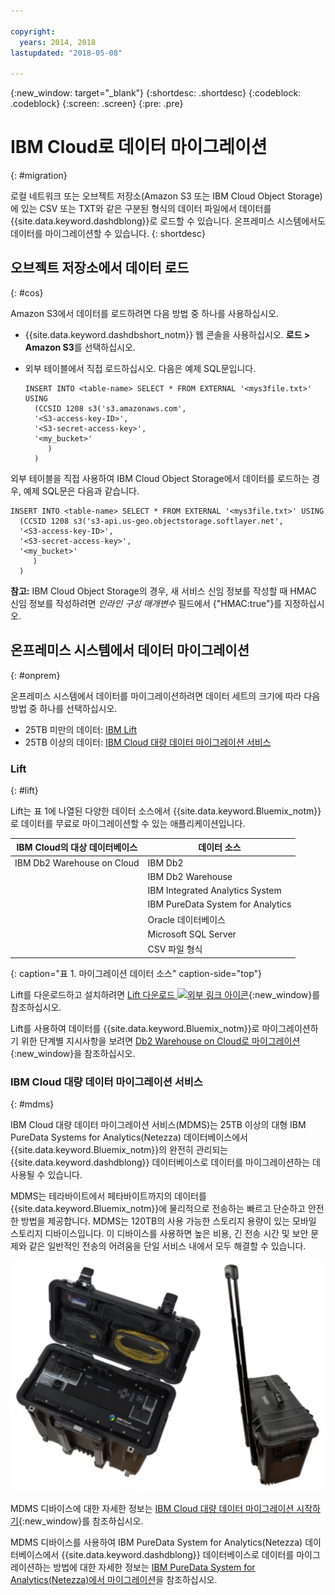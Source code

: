 ```yaml
---

copyright:
  years: 2014, 2018
lastupdated: "2018-05-08"

---
```


<!-- Attribute definitions --> 
{:new_window: target="_blank"}
{:shortdesc: .shortdesc}
{:codeblock: .codeblock}
{:screen: .screen}
{:pre: .pre}

# IBM Cloud로 데이터 마이그레이션
{: #migration}

로컬 네트워크 또는 오브젝트 저장소(Amazon S3 또는 IBM Cloud Object Storage)에 있는 CSV 또는 TXT와 같은 구분된 형식의 데이터 파일에서 데이터를 {{site.data.keyword.dashdblong}}로 로드할 수 있습니다. 온프레미스 시스템에서도 데이터를 마이그레이션할 수 있습니다.
{: shortdesc}

## 오브젝트 저장소에서 데이터 로드
{: #cos}

Amazon S3에서 데이터를 로드하려면 다음 방법 중 하나를 사용하십시오. 
  * {{site.data.keyword.dashdbshort_notm}} 웹 콘솔을 사용하십시오. **로드 > Amazon S3**를 선택하십시오. 
  * 외부 테이블에서 직접 로드하십시오. 다음은 예제 SQL문입니다.

    ```
    INSERT INTO <table-name> SELECT * FROM EXTERNAL '<mys3file.txt>' USING
      (CCSID 1208 s3('s3.amazonaws.com',
      '<S3-access-key-ID>',
      '<S3-secret-access-key>',
      '<my_bucket>'
         )
      )      
    ```

외부 테이블을 직접 사용하여 IBM Cloud Object Storage에서 데이터를 로드하는 경우, 예제 SQL문은 다음과 같습니다.

```
INSERT INTO <table-name> SELECT * FROM EXTERNAL '<mys3file.txt>' USING
  (CCSID 1208 s3('s3-api.us-geo.objectstorage.softlayer.net',
  '<S3-access-key-ID>',
  '<S3-secret-access-key>',
  '<my_bucket>'
     )
  )      
```

**참고:** IBM Cloud Object Storage의 경우, 새 서비스 신임 정보를 작성할 때 HMAC 신임 정보를 작성하려면 *인라인 구성 매개변수* 필드에서 {"HMAC:true"}를 지정하십시오.

## 온프레미스 시스템에서 데이터 마이그레이션
{: #onprem}

온프레미스 시스템에서 데이터를 마이그레이션하려면 데이터 세트의 크기에 따라 다음 방법 중 하나를 선택하십시오.
* 25TB 미만의 데이터: [IBM Lift](#lift)
* 25TB 이상의 데이터: [IBM Cloud 대량 데이터 마이그레이션 서비스](#mdms)

### Lift
{: #lift}

Lift는 표 1에 나열된 다양한 데이터 소스에서 {{site.data.keyword.Bluemix_notm}}로 데이터를 무료로 마이그레이션할 수 있는 애플리케이션입니다. 

| IBM Cloud의 대상 데이터베이스| 데이터 소스 |
|------------------------------|-------------|
| IBM Db2 Warehouse on Cloud   | IBM Db2 |
|                              | IBM Db2 Warehouse |
|                              | IBM Integrated Analytics System |
|                              | IBM PureData System for Analytics |
|                              | Oracle 데이터베이스 |
|                              | Microsoft SQL Server |
|                              | CSV 파일 형식 |
{: caption="표 1. 마이그레이션 데이터 소스" caption-side="top"}

Lift를 다운로드하고 설치하려면 [Lift 다운로드 ![외부 링크 아이콘](../../icons/launch-glyph.svg "외부 링크 아이콘")](https://lift.ng.bluemix.net/#download){:new_window}를 참조하십시오.

Lift를 사용하여 데이터를 {{site.data.keyword.Bluemix_notm}}로 마이그레이션하기 위한 단계별 지시사항을 보려면 [Db2 Warehouse on Cloud로 마이그레이션](/docs/services/lift-cli/index.html#about-lift){:new_window}을 참조하십시오.

### IBM Cloud 대량 데이터 마이그레이션 서비스
{: #mdms}

IBM Cloud 대량 데이터 마이그레이션 서비스(MDMS)는 25TB 이상의 대형 IBM PureData Systems for Analytics(Netezza) 데이터베이스에서 {{site.data.keyword.Bluemix_notm}}의 완전히 관리되는 {{site.data.keyword.dashdblong}} 데이터베이스로 데이터를 마이그레이션하는 데 사용될 수 있습니다.

MDMS는 테라바이트에서 페타바이트까지의 데이터를 {{site.data.keyword.Bluemix_notm}}에 물리적으로 전송하는 빠르고 단순하고 안전한 방법을 제공합니다. MDMS는 120TB의 사용 가능한 스토리지 용량이 있는 모바일 스토리지 디바이스입니다. 이 디바이스를 사용하면 높은 비용, 긴 전송 시간 및 보안 문제와 같은 일반적인 전송의 어려움을 단일 서비스 내에서 모두 해결할 수 있습니다.

![대량 데이터 마이그레이션 서비스 디바이스의 보기](images/mdms.svg)

MDMS 디바이스에 대한 자세한 정보는 [IBM Cloud 대량 데이터 마이그레이션 시작하기](/docs/infrastructure/mass-data-migration/index.html#getting-started-with-ibm-cloud-mass-data-migration){:new_window}를 참조하십시오.

MDMS 디바이스를 사용하여 IBM PureData System for Analytics(Netezza) 데이터베이스에서 {{site.data.keyword.dashdblong}} 데이터베이스로 데이터를 마이그레이션하는 방법에 대한 자세한 정보는 [IBM PureData System for Analytics(Netezza)에서 마이그레이션](/docs/services/Db2whc/pda_db2whc_mdms.html)을 참조하십시오.

